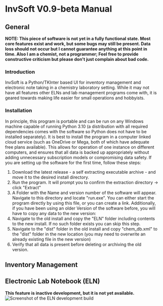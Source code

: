 # InvSoft V0.9-beta Manual
## General
**NOTE: This piece of software is not yet in a fully functional state. Most core features exist and work, but some bugs may still be present. Data loss should not occur but I cannot guarantee anything at this point in time. Also I am a chemist, not a programmer; Feel free to provide constructive criticism but please don't just complain about bad code.**
### Introduction
InvSoft is a Python/TKInter based UI for inventory management and electronic note taking in a chemistry laboratory setting. While it may not have all features other ELNs and lab management programs come with, it is geared towards making life easier for small operations and hobbyists.

### Installation
In principle, this program is portable and can be run on any Windows machine capable of running Python 3.10 (a distribution with all required dependencies comes with the software so Python does not have to be installed separately). It is best to install the program in a computer linked cloud service (such as OneDrive or Mega, both of which have adequate free plans available). This allows for operation of one instance on different computers, and ensures that all data is backed up appropriately without adding unnecessary subscription models or compromising data safety.
If you are setting up the software for the first time, follow these steps:
1. Download the latest release - a self extracting executable archive - and move it to the desired install directory.
2. Run the program. It will prompt you to confirm the extraction directory -> click "Extract"
3. A Folder with the Name and version number of the software will appear. Navigate to this directory and locate "run.exe". You can either start the program directly by using this file, or you can create a link. Additionally, if you have been using an older Version of the software before, you will have to copy any data to the new version:
4. Navigate to the old install and copy the "ELN" folder including contents to the new install. If no such folder exists you can skip this step.
5. Navigate to the "dist" folder in the old install and copy "chem_db.xml" to the "dist" folder in the new location (you may need to overwrite an already existing file in the new version)
6. Verify that all data is present before deleting or archiving the old version.

## Inventory Management

## Electronic Lab Notebook (ELN)
**This feature is inactive development, but it is not yet available.**
![Screenshot of the ELN development build](https://mega.nz/file/gD4jRYhY#U04WlAo9JxqdQUGnhC-R1VIXkb8tmLc36TtXYHRhyIY)